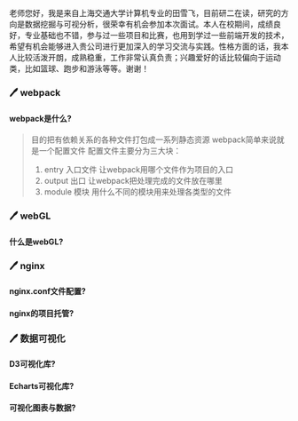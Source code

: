 老师您好，我是来自上海交通大学计算机专业的田雪飞，目前研二在读，研究的方向是数据挖掘与可视分析，很荣幸有机会参加本次面试。本人在校期间，成绩良好，专业基础也不错，参与过一些项目和比赛，也用到学过一些前端开发的技术，希望有机会能够进入贵公司进行更加深入的学习交流与实践。性格方面的话，我本人比较活泼开朗，成熟稳重，工作非常认真负责；兴趣爱好的话比较偏向于运动类，比如篮球、跑步和游泳等等。谢谢！

### :pen: webpack

#### webpack是什么?

> 目的把有依赖关系的各种文件打包成一系列静态资源
> webpack简单来说就是一个配置文件
> 配置文件主要分为三大块：
>
> 1. entry 入口文件 让webpack用哪个文件作为项目的入口
> 2. output 出口 让webpack把处理完成的文件放在哪里
> 3. module 模块 用什么不同的模块用来处理各类型的文件



### :pen: webGL

#### 什么是webGL?



### :pen: nginx

#### nginx.conf文件配置?

#### nginx的项目托管?



### :pen: 数据可视化

#### D3可视化库?

#### Echarts可视化库?

#### 可视化图表与数据?



